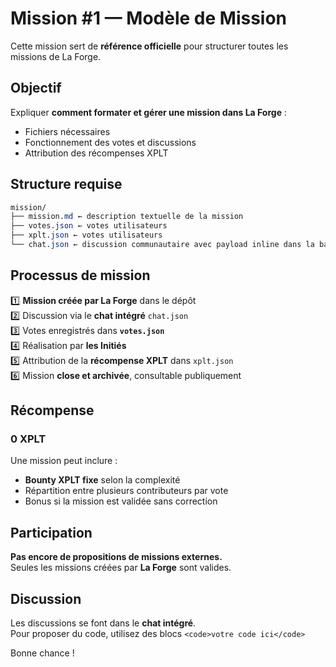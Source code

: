 <!--
{
  "id": "1_[Mission]_[Modèle]",
  "secteur": "communication",
  "xplt": 0,
  "statut": "ouverte"
}
-->

# Mission #1 — Modèle de Mission
Cette mission sert de **référence officielle** pour structurer toutes les missions de La Forge.

## Objectif
Expliquer **comment formater et gérer une mission dans La Forge** :
- Fichiers nécessaires
- Fonctionnement des votes et discussions
- Attribution des récompenses XPLT

## Structure requise
```css
mission/
├── mission.md ← description textuelle de la mission
├── votes.json ← votes utilisateurs
├── xplt.json ← votes utilisateurs
└── chat.json ← discussion communautaire avec payload inline dans la balise code
```

## Processus de mission
1️⃣  **Mission créée par La Forge** dans le dépôt  
2️⃣  Discussion via le **chat intégré** `chat.json`  
3️⃣  Votes enregistrés dans **`votes.json`**  
4️⃣  Réalisation par **les Initiés**  
5️⃣  Attribution de la **récompense XPLT** dans `xplt.json`  
6️⃣  Mission **close et archivée**, consultable publiquement

## Récompense

### 0 XPLT

Une mission peut inclure :
- **Bounty XPLT fixe** selon la complexité
- Répartition entre plusieurs contributeurs par vote
- Bonus si la mission est validée sans correction

## Participation
**Pas encore de propositions de missions externes.**  
Seules les missions créées par **La Forge** sont valides.


## Discussion
Les discussions se font dans le **chat intégré**.  
Pour proposer du code, utilisez des blocs `<code>votre code ici</code>`

Bonne chance ! 
